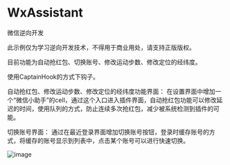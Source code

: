 # WxAssistant

微信逆向开发

此示例仅为学习逆向开发技术，不得用于商业用处，请支持正版版权。

目前功能为自动抢红包、切换账号、修改运动步数、修改定位的经纬度。



使用CaptainHook的方式下钩子。

自动抢红包、修改运动步数、修改定位的经纬度功能界面：
在设置界面中增加一个“微信小助手”的cell，通过这个入口进入插件界面，自动抢红包功能可以修改延迟的时间，使用队列的方式，防止连续多次抢红包，减少被系统检测到插件的可能。

切换账号界面：
通过在最近登录界面增加切换账号按钮，登录时缓存账号的方式，将缓存的账号显示到列表中，点击某个账号可以进行快速切换。<br>


![image](https://github.com/Musk66/WxAssistant/blob/master/01.png)
